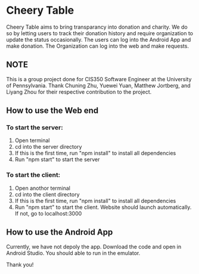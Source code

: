 # Cheery Table
Cheery Table aims to bring transparancy into donation and charity. We do so by letting users to track their donation history and require organization to update the status occasionally. The users can log into the Android App and make donation. The Organization can log into the web and make requests.

## NOTE
This is a group project done for CIS350 Software Engineer at the University of Pennsylvania. Thank Chuning Zhu, Yuewei Yuan, Matthew Jortberg, and Liyang Zhou for their respective contribution to the project. 

## How to use the Web end
### To start the server:
1. Open terminal
2. cd into the server directory
3. If this is the first time, run "npm install" to install all dependencies
4. Run "npm start" to start the server

### To start the client:
1. Open anothor terminal
2. cd into the client directory
3. If this is the first time, run "npm install" to install all dependencies
4. Run "npm start" to start the client. Website should launch automatically. If not, go to localhost:3000

## How to use the Android App
Currently, we have not depoly the app. Download the code and open in Android Studio. You should able to run in the emulator.


Thank you!

